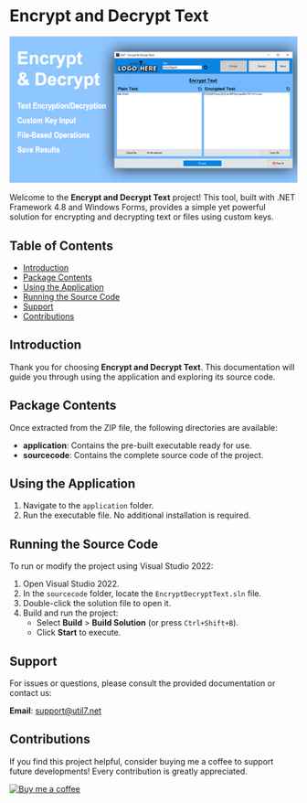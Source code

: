 # Encrypt and Decrypt Text

![Featured Image](EncryptDecryptText/screenshots/EncryptDecryptText.jpg)

Welcome to the **Encrypt and Decrypt Text** project! This tool, built with .NET Framework 4.8 and Windows Forms, provides a simple yet powerful solution for encrypting and decrypting text or files using custom keys.

## Table of Contents

- [Introduction](#introduction)
- [Package Contents](#package-contents)
- [Using the Application](#using-the-application)
- [Running the Source Code](#running-the-source-code)
- [Support](#support)
- [Contributions](#contributions)

## Introduction

Thank you for choosing **Encrypt and Decrypt Text**. This documentation will guide you through using the application and exploring its source code.

## Package Contents

Once extracted from the ZIP file, the following directories are available:

- **application**: Contains the pre-built executable ready for use.
- **sourcecode**: Contains the complete source code of the project.

## Using the Application

1. Navigate to the `application` folder.
2. Run the executable file. No additional installation is required.

## Running the Source Code

To run or modify the project using Visual Studio 2022:

1. Open Visual Studio 2022.
2. In the `sourcecode` folder, locate the `EncryptDecryptText.sln` file.
3. Double-click the solution file to open it.
4. Build and run the project:
    - Select **Build** > **Build Solution** (or press `Ctrl+Shift+B`).
    - Click **Start** to execute.

## Support

For issues or questions, please consult the provided documentation or contact us:

**Email**: support@util7.net

## Contributions

If you find this project helpful, consider buying me a coffee to support future developments! Every contribution is greatly appreciated.

[![Buy me a coffee](https://img.shields.io/badge/Buy%20me%20a%20coffee-donate-blue?style=flat-square)](https://www.buymeacoffee.com/jardelmorais)

